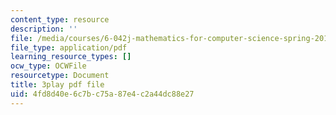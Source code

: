```yaml
---
content_type: resource
description: ''
file: /media/courses/6-042j-mathematics-for-computer-science-spring-2015/4fd8d40e6c7bc75a87e4c2a44dc88e27_dW0f62lcCLE.pdf
file_type: application/pdf
learning_resource_types: []
ocw_type: OCWFile
resourcetype: Document
title: 3play pdf file
uid: 4fd8d40e-6c7b-c75a-87e4-c2a44dc88e27
---
```

